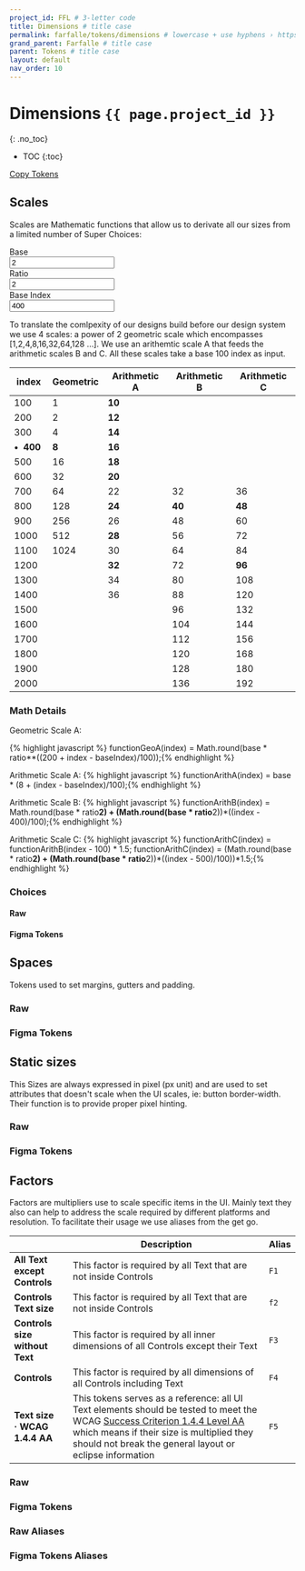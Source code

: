 ```yaml
---
project_id: FFL # 3-letter code
title: Dimensions # title case
permalink: farfalle/tokens/dimensions # lowercase + use hyphens › https://tinyurl.com/27kmc4rb
grand_parent: Farfalle # title case
parent: Tokens # title case
layout: default
nav_order: 10
---
```

<!-- This module fetches and pushes all basic functions and constants/variables required to run other ad hoc Pasta Scripts ↓ -->
<script type="module">

  document.getElementsByTagName('body')[0].setAttribute('data-pasta-project-id', '{{ page.project_id }}');
  document.getElementsByTagName('body')[0].setAttribute('data-pasta-page-permalink', '{{ page.permalink }}');

  window.projectId = '{{ page.project_id }}';
  window.pagePermalinkSuffix = '{{ page.permalink }}';
  window.pastaBaseurl = '{{site.baseurl}}';

  import { YPL_getKeyByValue } from '{{site.baseurl}}/assets/js/pasta-required.js';
  window.YPL_getKeyByValue = YPL_getKeyByValue;
  import { YPL_buildHTMlTable } from '{{site.baseurl}}/assets/js/pasta-required.js';
  window.YPL_buildHTMlTable = YPL_buildHTMlTable;
  import { YPL_buildCodeSection } from '{{site.baseurl}}/assets/js/pasta-required.js';
  window.YPL_buildCodeSection = YPL_buildCodeSection;
  import { YPL_generateFigmaTokens } from '{{site.baseurl}}/assets/js/pasta-required.js';
  window.YPL_generateFigmaTokens = YPL_generateFigmaTokens;
  import { YPL_generateRawTokens } from '{{site.baseurl}}/assets/js/pasta-required.js';
  window.YPL_generateRawTokens = YPL_generateRawTokens;
  import { YPL_addCopyToClipboardToCodeNodes } from '{{site.baseurl}}/assets/js/pasta-required.js';
  window.YPL_addCopyToClipboardToCodeNodes = YPL_addCopyToClipboardToCodeNodes;

  import { tokens } from '{{site.baseurl}}/assets/projects/FFL/tokens/tokens.js';
  window.tokens = {...tokens };

</script>

<!-- Inject Pasta Apparatus ad hoc script ↓ -->
<script type="text/javascript" src="{{site.baseurl}}/assets/js/pasta-dimensions.js" defer></script>





# Dimensions `{{ page.project_id }}`
{: .no_toc}

- TOC
{:toc}


<section class="flex-1_1-cols">
  <div>
  </div>
  <div>
    <a href="" class="btn">Copy Tokens</a>
  </div>
</section>



## Scales

Scales are Mathematic functions that allow us to derivate all our sizes from a limited number of Super Choices:


<section class="flex-1_1_1-cols inputsWrapper">
      <div>
        <label for="inputBase">Base</label><br>
        <input type="text" id="inputBase" name="inputBase" value="2">
      </div>
      <div>
        <label for="inputRatio">Ratio</label><br>
        <input type="text" id="inputRatio" name="inputRatio" value="2">
      </div>
      <div>
        <label for="inputBaseIndex">Base Index</label><br>
        <input type="text" id="inputBaseIndex" name="inputBaseIndex" value="400">
      </div>
</section>

To translate the comlpexity of our designs build before our design system we use 4 scales: a power of 2 geometric scale which encompasses [1,2,4,8,16,32,64,128 …]. We use an arithemtic scale A that feeds the arithmetic scales B and C. All these scales take a base 100 index as input.

<table class="type-02">
  <thead>
    <tr>
      <th>index</th>
      <th>Geometric</th>
      <th>Arithmetic A</th>
      <th>Arithmetic B</th>
      <th>Arithmetic C</th>
    </tr>
  </thead>
  <tbody>
    <tr>
      <td>100</td>
      <td class="textfaded">1</td>
      <td><strong>10</strong></td>
      <td></td>
      <td></td>
    </tr>
    <tr>
      <td>200</td>
      <td class="textfaded">2</td>
      <td><strong>12</strong></td>
      <td></td>
      <td></td>
    </tr>
    <tr>
      <td>300</td>
      <td class="textfaded">4</td>
      <td><strong>14</strong></td>
      <td></td>
      <td></td>
    </tr>
    <tr>
      <td><strong>•&nbsp;&nbsp;400</strong> </td>
      <td><strong>8</strong></td>
      <td><strong>16</strong></td>
      <td></td>
      <td></td>
    </tr>
    <tr>
      <td>500</td>
      <td class="textfaded">16</td>
      <td><strong>18</strong></td>
      <td></td>
      <td></td>
    </tr>
    <tr>
      <td>600</td>
      <td class="textfaded">32</td>
      <td><strong>20</strong></td>
      <td></td>
      <td></td>
    </tr>
    <tr>
      <td>700</td>
      <td class="textfaded">64</td>
      <td class="textfaded">22</td>
      <td class="textfaded">32</td>
      <td class="textfaded">36</td>
    </tr>
    <tr>
      <td>800</td>
      <td class="textfaded">128</td>
      <td><strong>24</strong></td>
      <td><strong>40</strong></td>
      <td><strong>48</strong></td>
    </tr>
    <tr>
      <td>900</td>
      <td class="textfaded">256</td>
      <td class="textfaded">26</td>
      <td class="textfaded">48</td>
      <td class="textfaded">60</td>
    </tr>
    <tr>
      <td>1000</td>
      <td class="textfaded">512</td>
      <td><strong>28</strong></td>
      <td class="textfaded">56</td>
      <td class="textfaded">72</td>
    </tr>
    <tr>
      <td>1100</td>
      <td class="textfaded">1024</td>
      <td class="textfaded">30</td>
      <td class="textfaded">64</td>
      <td class="textfaded">84</td>
    </tr>
    <tr>
      <td>1200</td>
      <td></td>
      <td><strong>32</strong></td>
      <td class="textfaded">72</td>
      <td><strong>96</strong></td>
    </tr>
    <tr>
      <td>1300</td>
      <td></td>
      <td class="textfaded">34</td>
      <td class="textfaded">80</td>
      <td class="textfaded">108</td>
    </tr>
    <tr>
      <td>1400</td>
      <td></td>
      <td class="textfaded">36</td>
      <td class="textfaded">88</td>
      <td class="textfaded">120</td>
    </tr>
    <tr>
      <td>1500</td>
      <td></td>
      <td></td>
      <td class="textfaded">96</td>
      <td class="textfaded">132</td>
    </tr>
    <tr>
      <td>1600</td>
      <td></td>
      <td></td>
      <td class="textfaded">104</td>
      <td>144</td>
    </tr>
    <tr>
      <td>1700</td>
      <td></td>
      <td></td>
      <td class="textfaded">112</td>
      <td class="textfaded">156</td>
    </tr>
    <tr>
      <td>1800</td>
      <td></td>
      <td></td>
      <td class="textfaded">120</td>
      <td class="textfaded">168</td>
    </tr>
    <tr>
      <td>1900</td>
      <td></td>
      <td></td>
      <td class="textfaded">128</td>
      <td class="textfaded">180</td>
    </tr>
    <tr>
      <td>2000</td>
      <td></td>
      <td></td>
      <td class="textfaded">136</td>
      <td>192</td>
    </tr>
  </tbody>
</table>

### Math Details
  Geometric Scale A:

  {% highlight javascript %}
  functionGeoA(index) = Math.round(base * ratio**((200 + index - baseIndex)/100));{% endhighlight %}

  Arithmetic Scale A:
  {% highlight javascript %}
  functionArithA(index) =  base * (8 + (index - baseIndex)/100);{% endhighlight %}

  Arithmetic Scale B:
  {% highlight javascript %}
  functionArithB(index) = Math.round(base * ratio**2) + (Math.round(base * ratio**2))*((index - 400)/100);{% endhighlight %}

  Arithmetic Scale C:
  {% highlight javascript %}
  functionArithC(index) = functionArithB(index - 100) * 1.5;
  functionArithC(index) = (Math.round(base * ratio**2) + (Math.round(base * ratio**2))*((index - 500)/100))*1.5;{% endhighlight %}


<section id="mathOutputCollector">
  <!-- fed by script  -->
</section>

### Choices

<section class="flex-1_1-cols">
  <div id="RawTokensScalesCollector">
    <h4>Raw</h4>
    <!-- fed by script -->
  </div>
  <div id="FigmaTokensScalesCollector">
    <h4>Figma Tokens</h4>
    <!-- fed by script -->
  </div>
</section>

## Spaces

Tokens used to set margins, gutters and padding.

<section class="flex-1_1-cols">
  <div id="RawTokensSpacesCollector">
    <h3>Raw</h3>
    <!-- fed by script -->
  </div>
  <div id="FigmaTokensSpacesCollector">
    <h3>Figma Tokens</h3>
    <!-- fed by script -->
  </div>
</section>


## Static sizes

This Sizes are always expressed in pixel (px unit) and are used to set attributes that doesn't scale when the UI scales, ie: button border-width. Their function is to provide proper pixel hinting.

<section class="flex-1_1-cols">
  <div id="RawTokensStaticSpacesCollector">
    <h3>Raw</h3>
    <!-- fed by script -->
  </div>
  <div id="FigmaTokensStaticSpacesCollector">
    <h3>Figma Tokens</h3>
    <!-- fed by script -->
  </div>
</section>

## Factors

Factors are multipliers use to scale specific items in the UI. Mainly text they also can help to address the scale required by different platforms and resolution.
To facilitate their usage we use aliases from the get go.


|  | Description | Alias |
| --- | --- | --- |
| **All Text except Controls** | This factor is required by all Text that are not inside Controls | `F1` |
| **Controls Text size** | This factor is required by all Text that are not inside Controls | `f2` |
| **Controls size without Text** | This factor is required by all inner dimensions of all Controls except their Text| `F3` |
| **Controls** | This factor is required by all dimensions of all Controls including Text | `F4` |
| **Text size · WCAG 1.4.4 AA** | This tokens serves as a reference: all UI Text elements should be tested to meet the WCAG [Success Criterion 1.4.4 Level AA](https://www.w3.org/TR/WCAG21/#x1-4-4-resize-text) which means if their size is multiplied they should not break the general layout or eclipse information | `F5` |


<section class="flex-1_1-cols">
  <div id="RawTokensFactorsCollector">
    <h3>Raw</h3>
    <!-- fed by script -->
  </div>
  <div id="FigmaTokensFactorsCollector">
    <h3>Figma Tokens</h3>
    <!-- fed by script -->
  </div>
</section>

<section class="flex-1_1-cols">
  <div id="RawTokensFactorsAliasCollector">
    <h3>Raw Aliases</h3>
    <!-- fed by script -->
  </div>
  <div id="FigmaTokensFactorsAliasCollector">
    <h3>Figma Tokens Aliases</h3>
    <!-- fed by script -->
  </div>
</section>
